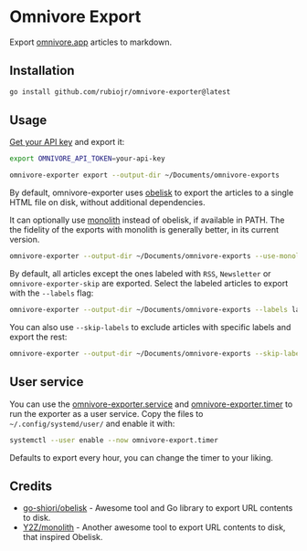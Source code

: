 # Omnivore Export

Export [omnivore.app](https://omnivore.app) articles to markdown.

## Installation

```bash
go install github.com/rubiojr/omnivore-exporter@latest
```

## Usage

[Get your API key](https://docs.omnivore.app/integrations/api.html#getting-an-api-token) and export it:
```bash
export OMNIVORE_API_TOKEN=your-api-key
```

```bash
omnivore-exporter export --output-dir ~/Documents/omnivore-exports
```

By default, omnivore-exporter uses [obelisk](https://github.com/go-shiori/obelisk) to export the articles to a single HTML file on disk, without additional dependencies.

It can optionally use [monolith](https://github.com/Y2Z/monolith) instead of obelisk, if available in PATH. The the fidelity of the exports with monolith is generally better, in its current version.

```bash
omnivore-exporter --output-dir ~/Documents/omnivore-exports --use-monolith
```

By default, all articles except the ones labeled with `RSS`, `Newsletter` or `omnivore-exporter-skip` are exported. Select the labeled articles to export with the `--labels` flag:

```bash
omnivore-exporter --output-dir ~/Documents/omnivore-exports --labels label-to-export --labels another-label
```

You can also use `--skip-labels` to exclude articles with specific labels and export the rest:

```bash
omnivore-exporter --output-dir ~/Documents/omnivore-exports --skip-labels label-to-skip
```

## User service

You can use the [omnivore-exporter.service](/extra/omnivore-exporter.service) and [omnivore-exporter.timer](/extra/omnivore-exporter.timer) to run the exporter as a user service. Copy the files to `~/.config/systemd/user/` and enable it with:

```bash
systemctl --user enable --now omnivore-export.timer
```

Defaults to export every hour, you can change the timer to your liking.

## Credits

- [go-shiori/obelisk](https://github.com/go-shiori/obelisk) - Awesome tool and Go library to export URL contents to disk.
- [Y2Z/monolith](https://github.com/Y2Z/monolith) - Another awesome tool to export URL contents to disk, that inspired Obelisk.
